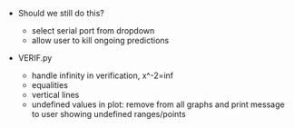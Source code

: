 - Should we still do this?

  - select serial port from dropdown
  - allow user to kill ongoing predictions

- VERIF.py
  - handle infinity in verification, x^-2=inf
  - equalities
  - vertical lines
  - undefined values in plot: remove from all graphs and print message to user showing undefined ranges/points
